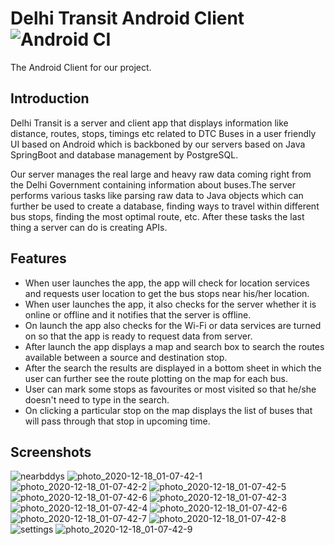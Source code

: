 # Delhi Transit Android Client ![Android CI](https://github.com/delhitransit/delhitransit-android/workflows/Android%20CI/badge.svg)

The Android Client for our project.

## Introduction
Delhi Transit is a server and client app that displays information like distance, routes, stops,
timings etc related to DTC Buses in a user friendly UI based on Android which is backboned by
our servers based on Java SpringBoot and database management by PostgreSQL.

Our server manages the real large and heavy raw data coming right from the Delhi Government
containing information about buses.The server performs various tasks like parsing raw data to
Java objects which can further be used to create a database, finding ways to travel within different
bus stops, finding the most optimal route, etc. After these tasks the last thing a server can do is
creating APIs.

## Features
- When user launches the app, the app will check for location services and requests user location to get the bus stops near his/her location.
- When user launches the app, it also checks for the server whether it is online or offline and it notifies that the server is offline.
- On launch the app also checks for the Wi-Fi or data services are turned on so that the app is ready to request data from server.
- After launch the app displays a map and search box to search the routes available between a source and destination stop.
- After the search the results are displayed in a bottom sheet in which the user can further see the route plotting on the map for each bus.
- User can mark some stops as favourites or most visited so that he/she doesn't need to type in the search.
- On clicking a particular stop on the map displays the list of buses that will pass through that stop in upcoming time.

## Screenshots

![nearbddys](https://user-images.githubusercontent.com/31047659/102539313-8515af00-40d3-11eb-9831-3e9dd909ba24.jpg)
![photo_2020-12-18_01-07-42-1](https://user-images.githubusercontent.com/31047659/102537303-c9ec1680-40d0-11eb-893a-8b1602bc66de.jpg)
![photo_2020-12-18_01-07-42-2](https://user-images.githubusercontent.com/31047659/102537307-ca84ad00-40d0-11eb-8a48-98e64e157884.jpg)
![photo_2020-12-18_01-07-42-5](https://user-images.githubusercontent.com/31047659/102537322-cf496100-40d0-11eb-864f-30735c6beba8.jpg)
![photo_2020-12-18_01-07-42-6](https://user-images.githubusercontent.com/31047659/102537327-cfe1f780-40d0-11eb-9241-6ea150784756.jpg)
![photo_2020-12-18_01-07-42-3](https://user-images.githubusercontent.com/31047659/102537966-af666d00-40d1-11eb-9df3-8345fc51822f.jpg)
![photo_2020-12-18_01-07-42-4](https://user-images.githubusercontent.com/31047659/102537973-b1303080-40d1-11eb-8aca-254cbaedb4a2.jpg)
![photo_2020-12-18_01-07-42-6](https://user-images.githubusercontent.com/31047659/102537983-b2615d80-40d1-11eb-8844-78a0c853f7e1.jpg)
![photo_2020-12-18_01-07-42-7](https://user-images.githubusercontent.com/31047659/102537992-b4c3b780-40d1-11eb-934c-9c328b231063.jpg)
![photo_2020-12-18_01-07-42-8](https://user-images.githubusercontent.com/31047659/102537995-b5f4e480-40d1-11eb-88d1-4009503b6dce.jpg)
![settings](https://user-images.githubusercontent.com/31047659/102538441-47fced00-40d2-11eb-8d86-ec58fb7d6430.jpg)
![photo_2020-12-18_01-07-42-9](https://user-images.githubusercontent.com/31047659/102538000-b7bea800-40d1-11eb-9d11-c94447399c8c.jpg)
